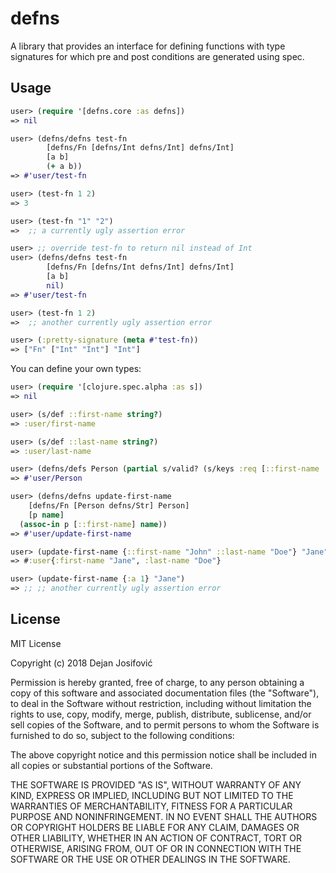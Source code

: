 # defns

A library that provides an interface for defining functions
with type signatures for which pre and post conditions are
generated using spec.

## Usage

``` clojure
user> (require '[defns.core :as defns])
=> nil

user> (defns/defns test-fn
        [defns/Fn [defns/Int defns/Int] defns/Int]
        [a b]
        (+ a b))
=> #'user/test-fn

user> (test-fn 1 2)
=> 3

user> (test-fn "1" "2")
=>  ;; a currently ugly assertion error

user> ;; override test-fn to return nil instead of Int
user> (defns/defns test-fn
        [defns/Fn [defns/Int defns/Int] defns/Int]
        [a b]
        nil)
=> #'user/test-fn

user> (test-fn 1 2)
=>  ;; another currently ugly assertion error

user> (:pretty-signature (meta #'test-fn))
=> ["Fn" ["Int" "Int"] "Int"]
```

You can define your own types:
```clojure
user> (require '[clojure.spec.alpha :as s])
=> nil

user> (s/def ::first-name string?)
=> :user/first-name

user> (s/def ::last-name string?)
=> :user/last-name

user> (defns/defs Person (partial s/valid? (s/keys :req [::first-name ::last-name])))
=> #'user/Person

user> (defns/defns update-first-name
    [defns/Fn [Person defns/Str] Person]
    [p name]
  (assoc-in p [::first-name] name))
=> #'user/update-first-name

user> (update-first-name {::first-name "John" ::last-name "Doe"} "Jane")
=> #:user{:first-name "Jane", :last-name "Doe"}

user> (update-first-name {:a 1} "Jane")
=> ;; ;; another currently ugly assertion error
```

## License

MIT License

Copyright (c) 2018 Dejan Josifović

Permission is hereby granted, free of charge, to any person obtaining a copy of this software and associated documentation files (the "Software"), to deal in the Software without restriction, including without limitation the rights to use, copy, modify, merge, publish, distribute, sublicense, and/or sell copies of the Software, and to permit persons to whom the Software is furnished to do so, subject to the following conditions:

The above copyright notice and this permission notice shall be included in all copies or substantial portions of the Software.

THE SOFTWARE IS PROVIDED "AS IS", WITHOUT WARRANTY OF ANY KIND, EXPRESS OR IMPLIED, INCLUDING BUT NOT LIMITED TO THE WARRANTIES OF MERCHANTABILITY, FITNESS FOR A PARTICULAR PURPOSE AND NONINFRINGEMENT. IN NO EVENT SHALL THE AUTHORS OR COPYRIGHT HOLDERS BE LIABLE FOR ANY CLAIM, DAMAGES OR OTHER LIABILITY, WHETHER IN AN ACTION OF CONTRACT, TORT OR OTHERWISE, ARISING FROM, OUT OF OR IN CONNECTION WITH THE SOFTWARE OR THE USE OR OTHER DEALINGS IN THE SOFTWARE.
